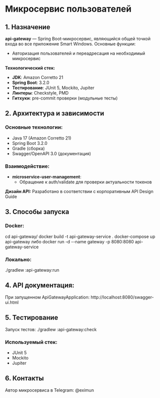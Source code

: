 # Микросервис пользователей

## 1. Назначение
**api-gateway** — Spring Boot-микросервис, являющийся общей точкой входа во все приложение Smart Windows.
Основные функции:
- Авторизация пользователей и переадресация на необходимый микросервис

**Технологический стек:**
- **JDK**: Amazon Corretto 21
- **Spring Boot**: 3.2.0
- **Тестирование**: JUnit 5, Mockito, Jupiter
- **Линтеры**: Checkstyle, PMD
- **Гитхуки**: pre-commit проверки (модульные тесты)

## 2. Архитектура и зависимости
### Основные технологии:
- Java 17 (Amazon Corretto 21)
- Spring Boot 3.2.0
- Gradle (сборка)
- Swagger/OpenAPI 3.0 (документация)

### Взаимодействие:
- **microservice-user-management**: 
  - Обращение к auth/validate для проверки актуальности токенов

**Дизайн API:** Разработано в соответствии с корпоративным API Design Guide

## 3. Способы запуска
### Docker:
cd api-gateway/
docker build -t api-gateway-service .
docker-compose up api-gateway либо docker run -d --name gateway -p 8080:8080 api-gateway-service

### Локально:
./gradlew :api-gateway:run 

## 4. API документация:

При запущенном ApiGatewayApplication: http://localhost:8080/swagger-ui.html

## 5. Тестирование

Запуск тестов: ./gradlew :api-gateway:check 

### Используемый стек:
- JUnit 5
- Mockito
- Jupiter

## 6. Контакты

Автор микросервиса в Telegram: @eximun
